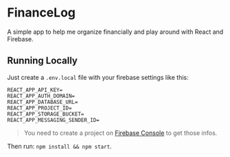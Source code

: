 # FinanceLog
A simple app to help me organize financially and play around with React and Firebase.

## Running Locally
Just create a `.env.local` file with your firebase settings like this:
```
REACT_APP_API_KEY=
REACT_APP_AUTH_DOMAIN=
REACT_APP_DATABASE_URL=
REACT_APP_PROJECT_ID=
REACT_APP_STORAGE_BUCKET=
REACT_APP_MESSAGING_SENDER_ID=
```

> You need to create a project on [Firebase Console](https://console.firebase.google.com) to get those infos.

Then run: `npm install && npm start`.